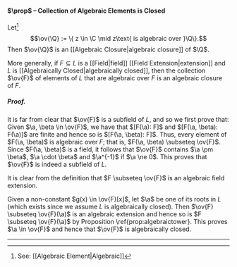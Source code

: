 #### $\prop$ – Collection of Algebraic Elements is Closed
Let[^1] $$\ov{\Q} := \{ z \in \C \mid z\text{ is algebraic over }\Q\}.$$ Then $\ov{\Q}$ is an [[Algebraic Closure|algebraic closure]] of $\Q$.

More generally, if $F \subseteq L$ is a [[Field|field]] [[Field Extension|extension]] and $L$ is [[Algebraically Closed|algebraically closed]], then the collection $\ov{F}$ of elements of $L$ that are algebraic over $F$ is an algebraic closure of $F$.

##### *Proof.*
It is far from clear that $\ov{F}$ is a subfield of $L$, and so we first prove that: Given $\a, \beta \in \ov{F}$, we have that $[F(\a): F]$ and $[F(\a, \beta): F(\a)]$ are finite and hence so is $[F(\a, \beta): F]$. Thus, every element of $F(\a, \beta)$ is algebraic over $F$; that is, $F(\a, \beta) \subseteq \ov{F}$. Since $F(\a, \beta)$ is a field, it follows that $\ov{F}$ contains $\a \pm \beta$,  $\a \cdot \beta$ and $\a^{-1}$ if $\a \ne 0$. This proves that $\ov{F}$ is indeed a subfield of $L$.

It is clear from the definition that $F \subseteq \ov{F}$ is an algebraic field extension. 

Given a non-constant $g(x) \in \ov{F}[x]$, let $\a$ be one of its roots in $L$ (which exists since we assume $L$ is algebraically closed). Then $\ov{F} \subseteq \ov{F}(\a)$ is an algebraic extension and hence so is $F \subseteq \ov{F}(\a)$ by Proposition \ref{prop:algebraictower}. This proves $\a \in \ov{F}$ and hence that $\ov{F}$ is algebraically closed.
***

[^1]: See: [[Algebraic Element|Algebraic]]